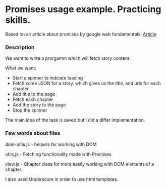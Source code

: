 # Promises usage example. Practicing skills.

Based on an article about promises by google web fundamentals. [Article](https://developers.google.com/web/fundamentals/primers/promises)

### Description

We want to write a prorgamm which will fetch story content.

What we want:

* Start a spinner to indicate loading
* Fetch some JSON for a story, which gives us the title, and urls for each chapter
* Add title to the page
* Fetch each chapter
* Add the story to the page
* Stop the spinner

The main idea of the task is saved but I did a differ implementation.

### Few words about files

dom-utils.js - helpers for working with DOM

utils.js - Fetching functionality made with Promises

view.js - Chapter class for more easily working with DOM elements of a chapter. 

I also used Underscore in order to use html templates. 